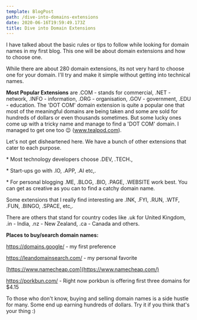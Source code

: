 ```yaml
---
template: BlogPost
path: /dive-into-domains-extensions
date: 2020-06-16T19:59:49.173Z
title: Dive into Domain Extensions
---
```

I have talked about the basic rules or tips to follow while looking for domain names in my first blog. This one will be about domain extensions and how to choose one.

While there are about 280 domain extensions, its not very hard to choose one for your domain. I'll try and make it simple without getting into technical names. 

**Most Popular Extensions** are .COM - stands for commercial, .NET - network, .INFO - information, .ORG - organisation, .GOV - government, .EDU - education. The 'DOT COM' domain extension is quite a popular one that most of the meaningful domains are being taken and some are sold for hundreds of dollars or even thousands sometimes. But some lucky ones come up with a tricky name and manage to find a 'DOT COM' domain. I managed to get one too 😉 (www.tealpod.com). 

Let's not get disheartened here. We have a bunch of other extensions that cater to each purpose. 

\* Most technology developers choose .DEV, .TECH., 

\* Start-ups go with .IO, .APP, .AI etc,. 

\* For personal blogging .ME, .BLOG, .BIO, .PAGE, .WEBSITE work best. You can get as creative as you can to find a catchy domain name. 

Some extensions that I really find interesting are .INK, .FYI, .RUN, .WTF, .FUN, .BINGO, .SPACE, etc,. 

There are others that stand for country codes like .uk for United Kingdom, .in - India, .nz - New Zealand, .ca - Canada and others. 

**Places to buy/search domain names:**

<https://domains.google/> - my first preference 

<https://leandomainsearch.com/> - my personal favorite 

[https://www.namecheap.com](https://www.namecheap.com/)

<https://porkbun.com/> - Right now porkbun is offering first three domains for $4.15  

To those who don't know, buying and selling domain names is a side hustle for many. Some end up earning hundreds of dollars. Try it if you think that's your thing :)
